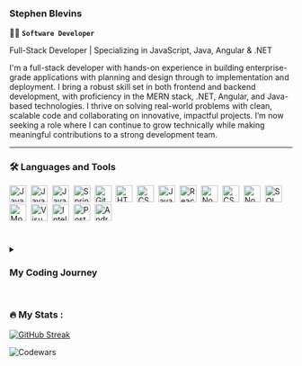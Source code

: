 ### Stephen Blevins

:man_technologist: **`Software Developer`**

Full-Stack Developer | Specializing in JavaScript, Java, Angular & .NET

I'm a full-stack developer with hands-on experience in building enterprise-grade applications with planning and design through to implementation and deployment. I bring a robust skill set in both frontend and backend development, with proficiency in the MERN stack, .NET, Angular, and Java-based technologies. I thrive on solving real-world problems with clean, scalable code and collaborating on innovative, impactful projects. I’m now seeking a role where I can continue to grow technically while making meaningful contributions to a strong development team.

---

### :hammer_and_wrench: Languages and Tools

<div>
  <img alt="Java" width="30px" src="https://cdn.jsdelivr.net/gh/devicons/devicon/icons/dot-net/dot-net-original-wordmark.svg" />&nbsp;
  <img alt="Java" width="30px" src="https://cdn.jsdelivr.net/gh/devicons/devicon/icons/angular/angular-original.svg" />&nbsp;
<img alt="Java" width="30px" src="https://cdn.jsdelivr.net/gh/devicons/devicon/icons/java/java-original.svg" />&nbsp;
<img alt="Spring" width="30px" src="https://cdn.jsdelivr.net/gh/devicons/devicon/icons/spring/spring-original.svg" />&nbsp;
<img alt="Git" width="30px" src="https://cdn.jsdelivr.net/gh/devicons/devicon/icons/git/git-original.svg" />&nbsp;
<img alt="HTML5" width="30px" src="https://cdn.jsdelivr.net/gh/devicons/devicon/icons/html5/html5-plain.svg" />&nbsp;
<img alt="CSS3" width="30px" src="https://cdn.jsdelivr.net/gh/devicons/devicon/icons/css3/css3-plain.svg" />&nbsp;
<img alt="JavaScript" width="30px" src="https://cdn.jsdelivr.net/gh/devicons/devicon/icons/javascript/javascript-plain.svg" />&nbsp;
<img alt="React" width="30px" src="https://cdn.jsdelivr.net/gh/devicons/devicon/icons/react/react-original.svg" />&nbsp;
<img alt="Node" width="30px" src="https://cdn.jsdelivr.net/gh/devicons/devicon/icons/nodejs/nodejs-original.svg" />&nbsp;
<img alt="CSharp" width="30px" src="https://cdn.jsdelivr.net/gh/devicons/devicon@latest/icons/csharp/csharp-original.svg" />&nbsp;
<img alt="Node" width="30px" src="https://cdn.jsdelivr.net/gh/devicons/devicon@latest/icons/unity/unity-original.svg" />&nbsp;         
<img alt="SQL" width="30px" src="https://cdn.jsdelivr.net/gh/devicons/devicon@latest/icons/azuresqldatabase/azuresqldatabase-original.svg" />&nbsp;
<img alt="MongoDB" width="30px" src="https://cdn.jsdelivr.net/gh/devicons/devicon@latest/icons/mongodb/mongodb-original.svg" />&nbsp;
<img alt="Visual Studio" width="30px" src="https://cdn.jsdelivr.net/gh/devicons/devicon@latest/icons/visualstudio/visualstudio-original.svg" />&nbsp;
<img alt="Intelli J" width="30px" src="https://cdn.jsdelivr.net/gh/devicons/devicon@latest/icons/intellij/intellij-original.svg" />&nbsp;
<img alt="Postman" width="30px" src="https://cdn.jsdelivr.net/gh/devicons/devicon@latest/icons/postman/postman-original.svg" />&nbsp;
<img alt="Android Studio" width="30px" src="https://cdn.jsdelivr.net/gh/devicons/devicon@latest/icons/androidstudio/androidstudio-original.svg" />
</div> 





#

<details>
<summary><h3>My Coding Journey</h3></summary>
I began my coding journey by optimizing SEO for my real estate portfolio, which sparked a deep passion for software development. During the pandemic, I made the decision to pursue a career change and earned a Bachelor of Science in Computer Information Systems with a specialization in Software Programming.

Throughout my studies, I immersed myself in self-learning—starting with web development using HTML, CSS, and JavaScript, and advancing to modern frameworks like React and Node.js. In parallel, I discovered a strong interest in Java and object-oriented design through my coursework.

Most recently, I’ve been developing enterprise software using Angular and .NET technologies. I enjoy the challenge of learning new tools and building scalable, real-world applications. Whether it’s the front end or the back end, I love solving problems through code and am eager to continue growing in a full-time software development role. I’m also open to internship opportunities where I can contribute, learn, and make an impact.
</details>

#


### :fire: My Stats :

[![GitHub Streak](http://github-readme-streak-stats.herokuapp.com?user=sblevins-dev&theme=dark&background=000000)](https://git.io/streak-stats)



![Codewars](https://github.r2v.ch/codewars?user=sblevins-dev&top_languages=true&hide_clan=true&theme=gradient&animation=false)

<!--
**sblevins-dev/sblevins-dev** is a ✨ _special_ ✨ repository because its `README.md` (this file) appears on your GitHub profile.

Here are some ideas to get you started:

- 🔭 I’m currently working on ...
- 🌱 I’m currently learning ...
- 👯 I’m looking to collaborate on ...
- 🤔 I’m looking for help with ...
- 💬 Ask me about ...
- 📫 How to reach me: ...
- 😄 Pronouns: ...
- ⚡ Fun fact: ...
-->
